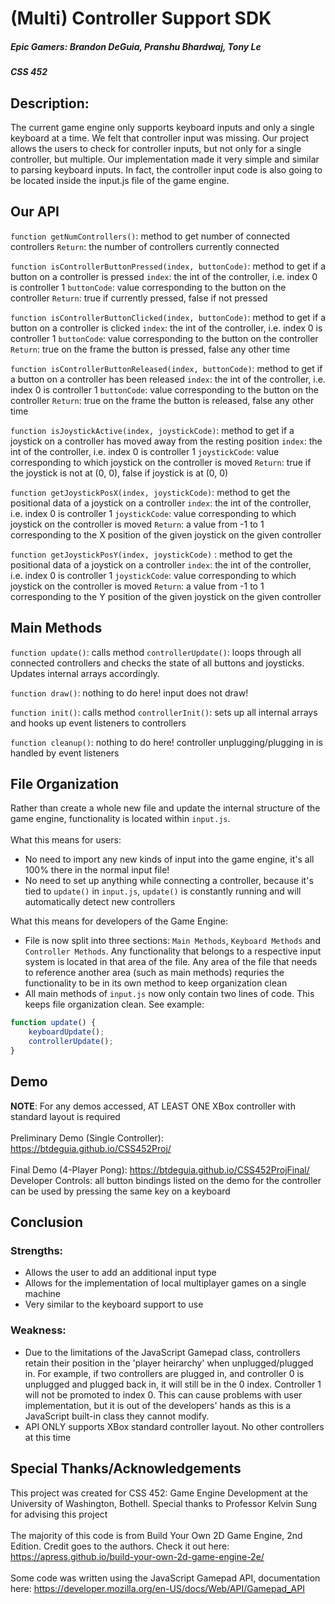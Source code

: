 # (Multi) Controller Support SDK
##### Epic Gamers: Brandon DeGuia, Pranshu Bhardwaj, Tony Le 
##### CSS 452

## Description: 
The current game engine only supports keyboard inputs and only a single keyboard at a time. We felt that controller input was missing. Our project allows the users to check for controller inputs, but not only for a single controller, but multiple. Our implementation made it very simple and similar to parsing keyboard inputs. In fact, the controller input code is also going to be located inside the input.js file of the game engine. 

## Our API
`function getNumControllers()`: method to get number of connected controllers `Return`: the number of controllers currently connected

`function isControllerButtonPressed(index, buttonCode)`: method to get if a button on a controller is pressed `index`: the int of the controller, i.e. index 0 is controller 1 `buttonCode`: value corresponding to the button on the controller `Return`: true if currently pressed, false if not pressed

`function isControllerButtonClicked(index, buttonCode)`: method to get if a button on a controller is clicked `index`: the int of the controller, i.e. index 0 is controller 1 `buttonCode`: value corresponding to the button on the controller `Return`: true on the frame the button is pressed, false any other time

`function isControllerButtonReleased(index, buttonCode)`: method to get if a button on a controller has been released `index`: the int of the controller, i.e. index 0 is controller 1 `buttonCode`: value corresponding to the button on the controller `Return`: true on the frame the button is released, false any other time

`function isJoystickActive(index, joystickCode)`: method to get if a joystick on a controller has moved away from the resting position `index`: the int of the controller, i.e. index 0 is controller 1 `joystickCode`: value corresponding to which joystick on the controller is moved `Return`: true if the joystick is not at (0, 0), false if joystick is at (0, 0)

`function getJoystickPosX(index, joystickCode)`: method to get the positional data of a joystick on a controller `index`: the int of the controller, i.e. index 0 is controller 1 `joystickCode`: value corresponding to which joystick on the controller is moved `Return`: a value from -1 to 1 corresponding to the X position of the given joystick on the given controller

`function getJoystickPosY(index, joystickCode)` : method to get the positional data of a joystick on a controller `index`: the int of the controller, i.e. index 0 is controller 1 `joystickCode`: value corresponding to which joystick on the controller is moved `Return`: a value from -1 to 1 corresponding to the Y position of the given joystick on the given controller

## Main Methods
`function update()`: calls method `controllerUpdate()`: loops through all connected controllers and checks the state of all buttons and joysticks. Updates internal arrays accordingly.

`function draw()`: nothing to do here! input does not draw!

`function init()`: calls method `controllerInit()`: sets up all internal arrays and hooks up event listeners to controllers

`function cleanup()`: nothing to do here! controller unplugging/plugging in is handled by event listeners

## File Organization
Rather than create a whole new file and update the internal structure of the game engine, functionality is located within `input.js`. <br><br>
What this means for users:
- No need to import any new kinds of input into the game engine, it's all 100% there in the normal input file!
- No need to set up anything while connecting a controller, because it's tied to `update()` in `input.js`, `update()` is constantly running and will automatically detect new controllers <br>

What this means for developers of the Game Engine:
- File is now split into three sections: `Main Methods`, `Keyboard Methods` and `Controller Methods`. Any functionality that belongs to a respective input system is located in that area of the file. Any area of the file that needs to reference another area (such as main methods) requries the functionality to be in its own method to keep organization clean
- All main methods of `input.js` now only contain two lines of code. This keeps file organization clean. See example:
``` JavaScript
function update() {
    keyboardUpdate();
    controllerUpdate();
}
```


## Demo 
<b>NOTE</b>: For any demos accessed, AT LEAST ONE XBox controller with standard layout is required <br><br>
Preliminary Demo (Single Controller): https://btdeguia.github.io/CSS452Proj/ <br><br>
Final Demo (4-Player Pong): https://btdeguia.github.io/CSS452ProjFinal/ <br>
Developer Controls: all button bindings listed on the demo for the controller can be used by pressing the same key on a keyboard

## Conclusion 
### Strengths: 
- Allows the user to add an additional input type
- Allows for the implementation of local multiplayer games on a single machine 
- Very similar to the keyboard support to use
### Weakness: 
- Due to the limitations of the JavaScript Gamepad class, controllers retain their position in the 'player heirarchy' when unplugged/plugged in. For example, if two controllers are plugged in, and controller 0 is unplugged and plugged back in, it will still be in the 0 index. Controller 1 will not be promoted to index 0. This can cause problems with user implementation, but it is out of the developers' hands as this is a JavaScript built-in class they cannot modify.
- API ONLY supports XBox standard controller layout. No other controllers at this time


## Special Thanks/Acknowledgements
This project was created for CSS 452: Game Engine Development at the University of Washington, Bothell. Special thanks to Professor Kelvin Sung for advising this project<br><br>
The majority of this code is from Build Your Own 2D Game Engine, 2nd Edition. Credit goes to the authors. Check it out here: https://apress.github.io/build-your-own-2d-game-engine-2e/<br><br>
Some code was written using the JavaScript Gamepad API, documentation here: https://developer.mozilla.org/en-US/docs/Web/API/Gamepad_API <br><br>